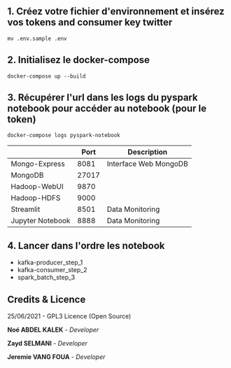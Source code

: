 ## 1. Créez votre fichier d'environnement et insérez vos tokens and consumer key twitter
`mv .env.sample .env`

## 2. Initialisez le docker-compose 
`docker-compose up --build`

## 3. Récupérer l'url dans les logs du pyspark notebook pour accéder au notebook (pour le token)
`docker-compose logs pyspark-notebook`

|               | Port  | Description           | 
|---------------|-------|-----------------------|
| Mongo-Express | 8081  | Interface Web MongoDB |
| MongoDB       | 27017 |                       |  
| Hadoop-WebUI  | 9870  |                       |  
| Hadoop-HDFS   | 9000  |                       |  
| Streamlit     | 8501  | Data Monitoring | 
| Jupyter Notebook     | 8888  | Data Monitoring | 

## 4. Lancer dans l'ordre les notebook 
+ kafka-producer_step_1
+ kafka-consumer_step_2
+ spark_batch_step_3

## Credits & Licence
25/06/2021 - GPL3 Licence (Open Source)

**Noé ABDEL KALEK**  - *Developer*

**Zayd SELMANI**  - *Developer*

**Jeremie VANG FOUA**  - *Developer*    
